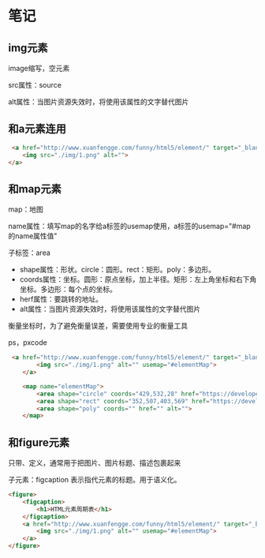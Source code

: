 # 笔记

## img元素

image缩写，空元素

src属性：source

alt属性：当图片资源失效时，将使用该属性的文字替代图片

## 和a元素连用
```html
 <a href="http://www.xuanfengge.com/funny/html5/element/" target="_blank">
    <img src="./img/1.png" alt="">
</a>
```
## 和map元素

map：地图

name属性：填写map的名字给a标签的usemap使用，a标签的usemap="#map的name属性值"

子标签：area

- shape属性：形状。circle：圆形。rect：矩形。poly：多边形。
- coords属性：坐标。圆形：原点坐标，加上半径。矩形：左上角坐标和右下角坐标。多边形：每个点的坐标。
- herf属性：要跳转的地址。
- alt属性：当图片资源失效时，将使用该属性的文字替代图片


衡量坐标时，为了避免衡量误差，需要使用专业的衡量工具

ps，pxcode
```html
 <a href="http://www.xuanfengge.com/funny/html5/element/" target="_blank">
        <img src="./img/1.png" alt="" usemap="#elementMap">
    </a>

    <map name="elementMap">
        <area shape="circle" coords="429,532,28" href="https://developer.mozilla.org/en-US/docs/Web/HTML/Element/area" alt="">
        <area shape="rect" coords="352,507,403,569" href="https://developer.mozilla.org/en-US/docs/Web/HTML/Element/Img" alt="" target="_blank">
        <area shape="poly" coords="" href="" alt="">
    </map>
```
## 和figure元素

只带、定义，通常用于把图片、图片标题、描述包裹起来

子元素：figcaption  表示指代元素的标题。用于语义化。
```html
<figure>
    <figcaption>
        <h1>HTML元素周期表</h1>
    </figcaption>
    <a href="http://www.xuanfengge.com/funny/html5/element/" target="_blank">
        <img src="./img/1.png" alt="" usemap="#elementMap">
    </a>
</figure>
```